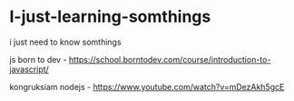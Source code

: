 # I-just-learning-somthings
i just need to know somthings 

js born to dev - https://school.borntodev.com/course/introduction-to-javascript/

kongruksiam nodejs - https://www.youtube.com/watch?v=mDezAkh5gcE

